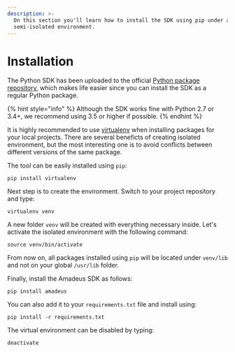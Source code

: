 ```yaml
---
description: >-
  On this section you'll learn how to install the SDK using pip under a
  semi-isolated environment.
---
```


# Installation

The Python SDK has been uploaded to the official [Python package repository](https://pypi.org/project/amadeus/), which makes life easier since you can install the SDK as a regular Python package.

{% hint style="info" %}
Although the SDK works fine with Python 2.7 or 3.4+, we recommend using 3.5 or higher if possible.
{% endhint %}

It is highly recommended to use [virtualenv](https://virtualenv.pypa.io/en/latest/) when installing packages for your local projects. There are several beneficts of creating isolated environment, but the most interesting one is to avoid conflicts between different versions of the same package. 

The tool can be easily installed using `pip`:

```text
pip install virtualenv
```

Next step is to create the environment. Switch to your project repository and type:

```text
virtualenv venv
```

A new folder `venv` will be created with everything necessary inside. Let's activate the isolated environment with the following command:

```text
source venv/bin/activate
```

From now on, all packages installed using `pip` will be located under `venv/lib` and not on your global `/usr/lib` folder.

Finally, install the Amadeus SDK as follows:

```text
pip install amadeus
```

You can also add it to your `requirements.txt` file and install using:

```text
pip install -r requirements.txt
```

The virtual environment can be disabled by typing:

```text
deactivate
```

